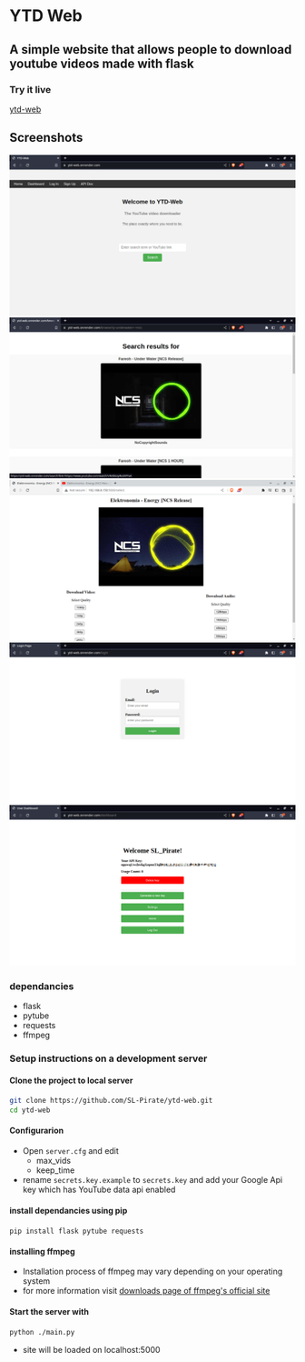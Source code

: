 # YTD Web

## A simple website that allows people to download youtube videos made with flask 

### Try it live 
[ytd-web](https://ytd-web.onrender.com/)

## Screenshots
![homepage](https://raw.githubusercontent.com/SL-Pirate/ytd-web/main/screenshots/ss1.png)
![video search page](https://raw.githubusercontent.com/SL-Pirate/ytd-web/main/screenshots/ss5.png)
![video description page](https://raw.githubusercontent.com/SL-Pirate/ytd-web/main/screenshots/ss2.png)
![login page](https://raw.githubusercontent.com/SL-Pirate/ytd-web/main/screenshots/ss6.png)
![dashboard](https://raw.githubusercontent.com/SL-Pirate/ytd-web/main/screenshots/ss7.png)

### dependancies 
- flask
- pytube
- requests
- ffmpeg

### Setup instructions on a development server
#### Clone the project to local server
```bash
git clone https://github.com/SL-Pirate/ytd-web.git
cd ytd-web
```
#### Configurarion
- Open `server.cfg` and edit
  - max_vids
  - keep_time
- rename `secrets.key.example` to `secrets.key` and add your Google Api key which has YouTube data api enabled
#### install dependancies using pip
`pip install flask pytube requests`

#### installing ffmpeg
 - Installation process of ffmpeg may vary depending on your operating system
 - for more information visit [downloads page of ffmpeg's official site](https://ffmpeg.org/download.html)

#### Start the server with
```bash
python ./main.py
```

- site will be loaded on localhost:5000
